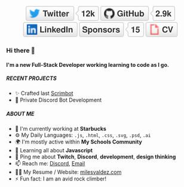 <p align="center">
	<a href="https://twitter.com/MomoMilesTV"><img src="imgs/twitter.svg" alt="Twitter"></a>
	<a href="https://github.com/MomoMiles"><img src="imgs/github.svg" alt="GitHub"></a>
	<a href="https://www.linkedin.com/in/miles-valdez/"><img src="imgs/linkedin.svg" alt="LinkedIn"></a>
	<a href="https://github.com/sponsors/MomoMiles"><img src="imgs/sponsors.svg" alt="Sponsors"></a>
	<a href="https://milesvaldez.com"><img src="imgs/cv.svg" alt="Curriculum Vitae"></a>
</p>

### Hi there 👋

#### I'm a new Full-Stack Developer working learning to code as I go.

##### RECENT PROJECTS

- ✨ Crafted last [Scrimbot](scrimbot.schwa.tech/)
- 🤖 Private Discord Bot Development

##### ABOUT ME

- 🏢 I'm currently working at **Starbucks**
- ⚙️ My Daily Languages: `.js`, `.html`, `.css`, `.svg`, `.psd`, `.ai`
- 🌍 I'm mostly active within **My Schools Community**
- 🌱 Learning all about **Javascript**
- 💬 Ping me about **Twitch**, **Discord**, **development**, **design thinking**
- 📫 Reach me: <a target="_blank" rel="noopener noreferrer" href="https://discordapp.com/channels/@me/137047901489594368" data-hovercard-type="issue" data-hovercard-url="https://discordapp.com/channels/@me/137047901489594368">Discord</a>, [Email](mailto:business@milesvaldez.com)
- 👩‍🏫 My Resume / Website: [milesvaldez.com](https://milesvaldez.com)
- ⚡️ Fun fact: I am an avid rock climber!
